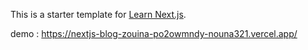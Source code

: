 This is a starter template for [Learn Next.js](https://nextjs.org/learn).

demo : https://nextjs-blog-zouina-po2owmndy-nouna321.vercel.app/
